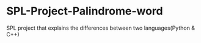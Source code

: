 # SPL-Project-Palindrome-word
 SPL project that explains the differences between two languages(Python & C++)
